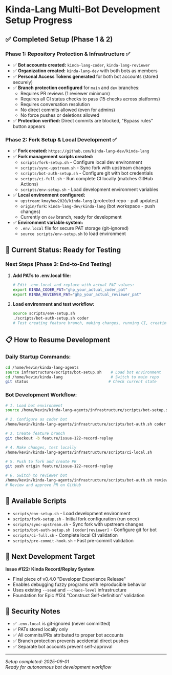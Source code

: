 # Kinda-Lang Multi-Bot Development Setup Progress

## ✅ Completed Setup (Phase 1 & 2)

### Phase 1: Repository Protection & Infrastructure ✅
- ✅ **Bot accounts created:** `kinda-lang-coder`, `kinda-lang-reviewer`
- ✅ **Organization created:** `kinda-lang-dev` with both bots as members
- ✅ **Personal Access Tokens generated** for both bot accounts (stored securely)
- ✅ **Branch protection configured** for `main` and `dev` branches:
  - Requires PR reviews (1 reviewer minimum)
  - Requires all CI status checks to pass (15 checks across platforms)
  - Requires conversation resolution
  - No direct commits allowed (even for admins)
  - No force pushes or deletions allowed
- ✅ **Protection verified:** Direct commits are blocked, "Bypass rules" button appears

### Phase 2: Fork Setup & Local Development ✅
- ✅ **Fork created:** `https://github.com/kinda-lang-dev/kinda-lang`
- ✅ **Fork management scripts created:**
  - `scripts/fork-setup.sh` - Configure local dev environment
  - `scripts/sync-upstream.sh` - Sync fork with upstream changes  
  - `scripts/bot-auth-setup.sh` - Configure git with bot credentials
  - `scripts/ci-full.sh` - Run complete CI locally (matches GitHub Actions)
  - `scripts/env-setup.sh` - Load development environment variables
- ✅ **Local environment configured:**
  - `upstream`: `kmayhew2020/kinda-lang` (protected repo - pull updates)
  - `origin/fork`: `kinda-lang-dev/kinda-lang` (bot workspace - push changes)
  - Currently on `dev` branch, ready for development
- ✅ **Environment variable system:**
  - `.env.local` file for secure PAT storage (git-ignored)
  - `source scripts/env-setup.sh` to load environment

## 🔄 Current Status: Ready for Testing

### Next Steps (Phase 3: End-to-End Testing)
1. **Add PATs to .env.local file:**
   ```bash
   # Edit .env.local and replace with actual PAT values:
   export KINDA_CODER_PAT="ghp_your_actual_coder_pat"
   export KINDA_REVIEWER_PAT="ghp_your_actual_reviewer_pat"
   ```

2. **Load environment and test workflow:**
   ```bash
   source scripts/env-setup.sh
   ./scripts/bot-auth-setup.sh coder
   # Test creating feature branch, making changes, running CI, creating PR
   ```

## 📋 How to Resume Development

### Daily Startup Commands:
```bash
cd /home/kevin/kinda-lang-agents
source infrastructure/scripts/bot-setup.sh    # Load bot environment
cd /home/kevin/kinda-lang                     # Switch to main repo
git status                                   # Check current state
```

### Bot Development Workflow:
```bash
# 1. Load bot environment
source /home/kevin/kinda-lang-agents/infrastructure/scripts/bot-setup.sh

# 2. Configure as coder bot  
/home/kevin/kinda-lang-agents/infrastructure/scripts/bot-auth.sh coder

# 3. Create feature branch
git checkout -b feature/issue-122-record-replay

# 4. Make changes, test locally
/home/kevin/kinda-lang-agents/infrastructure/scripts/ci-local.sh

# 5. Push to fork and create PR
git push origin feature/issue-122-record-replay

# 6. Switch to reviewer bot
/home/kevin/kinda-lang-agents/infrastructure/scripts/bot-auth.sh reviewer
# Review and approve PR on GitHub
```

## 🔧 Available Scripts

- `scripts/env-setup.sh` - Load development environment
- `scripts/fork-setup.sh` - Initial fork configuration (run once)
- `scripts/sync-upstream.sh` - Sync fork with upstream changes
- `scripts/bot-auth-setup.sh [coder|reviewer]` - Configure git for bot
- `scripts/ci-full.sh` - Complete local CI validation
- `scripts/pre-commit-hook.sh` - Fast pre-commit validation

## 🎯 Next Development Target

**Issue #122: Kinda Record/Replay System**
- Final piece of v0.4.0 "Developer Experience Release"
- Enables debugging fuzzy programs with reproducible behavior
- Uses existing `--seed` and `--chaos-level` infrastructure
- Foundation for Epic #124 "Construct Self-definition" validation

## 🔐 Security Notes

- ✅ `.env.local` is git-ignored (never committed)
- ✅ PATs stored locally only
- ✅ All commits/PRs attributed to proper bot accounts
- ✅ Branch protection prevents accidental direct pushes
- ✅ Separate bot accounts prevent self-approval

---

*Setup completed: 2025-09-01*  
*Ready for autonomous bot development workflow*